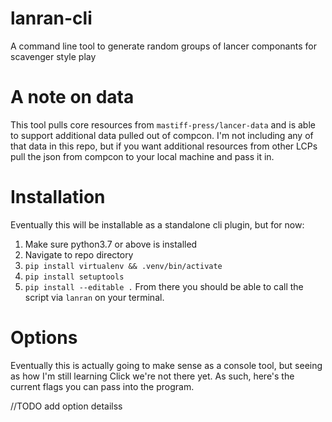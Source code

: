 # lanran-cli
A command line tool to generate random groups of lancer componants for scavenger style play

# A note on data
This tool pulls core resources from `mastiff-press/lancer-data` and is able to support additional data pulled out of compcon.  I'm not including any of that data in this repo, but if you want additional resources from other LCPs pull the json from compcon to your local machine and pass it in.

# Installation
Eventually this will be installable as a standalone cli plugin, but for now:
1. Make sure python3.7 or above is installed
2. Navigate to repo directory
3. `pip install virtualenv && .venv/bin/activate`
4. `pip install setuptools`
5. `pip install --editable .`
From there you should be able to call the script via `lanran` on your terminal.

# Options
Eventually this is actually going to make sense as a console tool, but seeing as how I'm still learning Click we're not there yet.  As such, here's the current flags you can pass into the program.

//TODO add option detailss